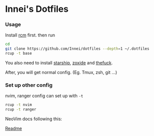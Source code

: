 # Innei's Dotfiles

### Usage

Install [rcm](https://github.com/thoughtbot/rcm) first. then run 

```bash
cd
git clone https://github.com/Innei/dotfiles --depth=1 ~/.dotfiles
rcup -t base
```

You also need to install [starship](https://github.com/starship/starship), [zoxide](https://github.com/ajeetdsouza/zoxide) and [thefuck](https://github.com/nvbn/thefuck).

After, you will get normal config. (Eg. Tmux, zsh, git ...)

### Set up other config

nvim, ranger config can set up with `-t`

```sh
rcup -t nvim
rcup -t ranger
```

NeoVim docs following this: 

[Readme](./tag-nvim/config/nvim/README.md)
